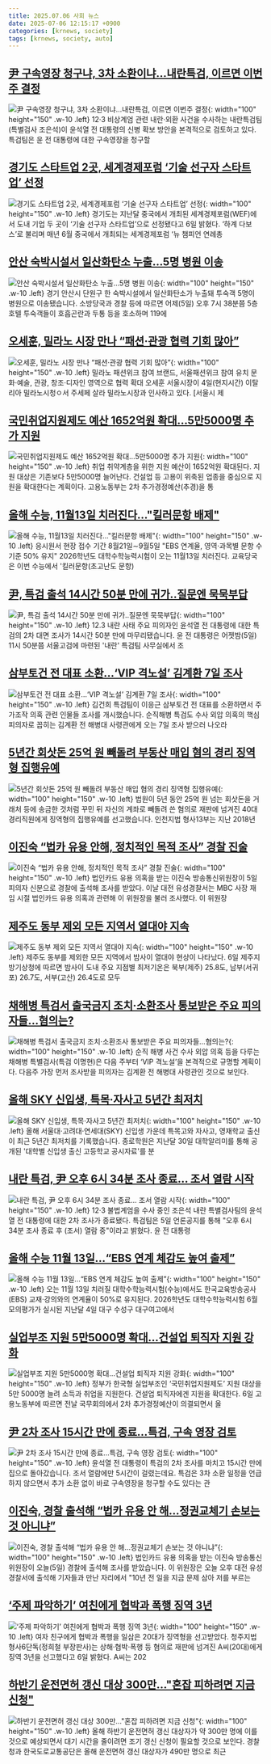```yaml
---
title: 2025.07.06 사회 뉴스
date: 2025-07-06 12:15:17 +0900
categories: [krnews, society]
tags: [krnews, society, auto]
---
```

## [尹 구속영장 청구냐, 3차 소환이냐…내란특검, 이르면 이번주 결정](https://n.news.naver.com/mnews/article/421/0008352525)

![尹 구속영장 청구냐, 3차 소환이냐…내란특검, 이르면 이번주 결정](https://mimgnews.pstatic.net/image/origin/421/2025/07/06/8352525.jpg?type=nf220_150){: width="100" height="150" .w-10 .left}
12·3 비상계엄 관련 내란·외환 사건을 수사하는 내란특검팀(특별검사 조은석)이 윤석열 전 대통령의 신병 확보 방안을 본격적으로 검토하고 있다. 특검팀은 윤 전 대통령에 대한 구속영장을 청구할

## [경기도 스타트업 2곳, 세계경제포럼 ‘기술 선구자 스타트업’ 선정](https://n.news.naver.com/mnews/article/005/0001787789)

![경기도 스타트업 2곳, 세계경제포럼 ‘기술 선구자 스타트업’ 선정](https://mimgnews.pstatic.net/image/origin/005/2025/07/06/1787789.jpg?type=nf220_150){: width="100" height="150" .w-10 .left}
경기도는 지난달 중국에서 개최된 세계경제포럼(WEF)에서 도내 기업 두 곳이 ‘기술 선구자 스타트업’으로 선정됐다고 6일 밝혔다. ‘하계 다보스’로 불리며 매년 6월 중국에서 개최되는 세계경제포럼 ‘뉴 챔피언 연례총

## [안산 숙박시설서 일산화탄소 누출…5명 병원 이송](https://n.news.naver.com/mnews/article/422/0000756689)

![안산 숙박시설서 일산화탄소 누출…5명 병원 이송](https://mimgnews.pstatic.net/image/origin/422/2025/07/06/756689.jpg?type=nf220_150){: width="100" height="150" .w-10 .left}
경기 안산시 단원구 한 숙박시설에서 일산화탄소가 누출돼 투숙객 5명이 병원으로 이송됐습니다. 소방당국과 경찰 등에 따르면 어제(5일) 오후 7시 38분쯤 5층 호텔 투숙객들이 호흡곤란과 두통 등을 호소하며 119에

## [오세훈, 밀라노 시장 만나 “패션·관광 협력 기회 많아”](https://n.news.naver.com/mnews/article/016/0002495291)

![오세훈, 밀라노 시장 만나 “패션·관광 협력 기회 많아”](https://mimgnews.pstatic.net/image/origin/016/2025/07/06/2495291.jpg?type=nf220_150){: width="100" height="150" .w-10 .left}
밀라노 패션위크 참여 브랜드, 서울패션위크 참여 유치 문화·예술, 관광, 창조·디자인 영역으로 협력 확대 오세훈 서울시장이 4일(현지시간) 이탈리아 밀라노시청ㅇ서 주세페 살라 밀라노시장과 인사하고 있다. [서울시 제

## [국민취업지원제도 예산 1652억원 확대…5만5000명 추가 지원](https://n.news.naver.com/mnews/article/008/0005217534)

![국민취업지원제도 예산 1652억원 확대…5만5000명 추가 지원](https://mimgnews.pstatic.net/image/origin/008/2025/07/06/5217534.jpg?type=nf220_150){: width="100" height="150" .w-10 .left}
취업 취약계층을 위한 지원 예산이 1652억원 확대된다. 지원 대상은 기존보다 5만5000명 늘어난다. 건설업 등 고용이 위축된 업종을 중심으로 지원을 확대한다는 계획이다. 고용노동부는 2차 추가경정예산(추경)을 통

## [올해 수능, 11월13일 치러진다…"킬러문항 배제"](https://n.news.naver.com/mnews/article/586/0000106746)

![올해 수능, 11월13일 치러진다…"킬러문항 배제"](https://mimgnews.pstatic.net/image/origin/586/2025/07/06/106746.jpg?type=nf220_150){: width="100" height="150" .w-10 .left}
응시원서 현장 접수 기간 8월21일∼9월5일 "EBS 연계율, 영역·과목별 문항 수 기준 50% 유지" 2026학년도 대학수학능력시험이 오는 11월13일 치러진다. 교육당국은 이번 수능에서 '킬러문항(초고난도 문항)

## [尹, 특검 출석 14시간 50분 만에 귀가‥질문엔 묵묵부답](https://n.news.naver.com/mnews/article/214/0001434496)

![尹, 특검 출석 14시간 50분 만에 귀가‥질문엔 묵묵부답](https://mimgnews.pstatic.net/image/origin/214/2025/07/06/1434496.jpg?type=nf220_150){: width="100" height="150" .w-10 .left}
12.3 내란 사태 주요 피의자인 윤석열 전 대통령에 대한 특검의 2차 대면 조사가 14시간 50분 만에 마무리됐습니다. 윤 전 대통령은 어젯밤(5일) 11시 50분쯤 서울고검에 마련된 '내란' 특검팀 사무실에서 조

## [삼부토건 전 대표 소환…‘VIP 격노설’ 김계환 7일 조사](https://n.news.naver.com/mnews/article/056/0011983326)

![삼부토건 전 대표 소환…‘VIP 격노설’ 김계환 7일 조사](https://mimgnews.pstatic.net/image/origin/056/2025/07/05/11983326.jpg?type=nf220_150){: width="100" height="150" .w-10 .left}
김건희 특검팀이 이응근 삼부토건 전 대표를 소환하면서 주가조작 의혹 관련 인물들 조사를 개시했습니다. 순직해병 특검도 수사 외압 의혹의 핵심 피의자로 꼽히는 김계환 전 해병대 사령관에게 오는 7일 조사 받으러 나오라

## [5년간 회삿돈 25억 원 빼돌려 부동산 매입 혐의 경리 징역형 집행유예](https://n.news.naver.com/mnews/article/214/0001434522)

![5년간 회삿돈 25억 원 빼돌려 부동산 매입 혐의 경리 징역형 집행유예](https://mimgnews.pstatic.net/image/origin/214/2025/07/06/1434522.jpg?type=nf220_150){: width="100" height="150" .w-10 .left}
법원이 5년 동안 25억 원 넘는 회삿돈을 거래처 등에 송금한 것처럼 꾸민 뒤 자신의 계좌로 빼돌려 쓴 혐의로 재판에 넘겨진 40대 경리직원에게 징역형의 집행유예를 선고했습니다. 인천지법 형사13부는 지난 2018년

## [이진숙 “법카 유용 안해, 정치적인 목적 조사” 경찰 진술](https://n.news.naver.com/mnews/article/020/0003645988)

![이진숙 “법카 유용 안해, 정치적인 목적 조사” 경찰 진술](https://mimgnews.pstatic.net/image/origin/020/2025/07/05/3645988.jpg?type=nf220_150){: width="100" height="150" .w-10 .left}
법인카드 유용 의혹을 받는 이진숙 방송통신위원장이 5일 피의자 신분으로 경찰에 출석해 조사를 받았다. 이날 대전 유성경찰서는 MBC 사장 재임 시절 법인카드 유용 의혹과 관련해 이 위원장을 불러 조사했다. 이 위원장

## [제주도 동부 제외 모든 지역서 열대야 지속](https://n.news.naver.com/mnews/article/421/0008352702)

![제주도 동부 제외 모든 지역서 열대야 지속](https://mimgnews.pstatic.net/image/origin/421/2025/07/06/8352702.jpg?type=nf220_150){: width="100" height="150" .w-10 .left}
제주도 동부를 제외한 모든 지역에서 밤사이 열대야 현상이 나타났다. 6일 제주지방기상청에 따르면 밤사이 도내 주요 지점별 최저기온은 북부(제주) 25.8도, 남부(서귀포) 26.7도, 서부(고산) 26.4도로 모두

## [채해병 특검서 출국금지 조치·소환조사 통보받은 주요 피의자들…혐의는?](https://n.news.naver.com/mnews/article/022/0004049180)

![채해병 특검서 출국금지 조치·소환조사 통보받은 주요 피의자들…혐의는?](https://mimgnews.pstatic.net/image/origin/022/2025/07/06/4049180.jpg?type=nf220_150){: width="100" height="150" .w-10 .left}
순직 해병 사건 수사 외압 의혹 등을 다루는 채해병 특별검사(특검 이명현)은 다음 주부터 ‘VIP 격노설’을 본격적으로 규명할 계획이다. 다음주 가장 먼저 조사받을 피의자는 김계환 전 해병대 사령관인 것으로 보인다.

## [올해 SKY 신입생, 특목·자사고 5년간 최저치](https://n.news.naver.com/mnews/article/057/0001895147)

![올해 SKY 신입생, 특목·자사고 5년간 최저치](https://mimgnews.pstatic.net/image/origin/057/2025/07/06/1895147.jpg?type=nf220_150){: width="100" height="150" .w-10 .left}
올해 서울대·고려대·연세대(SKY) 신입생 가운데 특목고와 자사고, 영재학교 출신이 최근 5년간 최저치를 기록했습니다. 종로학원은 지난달 30일 대학알리미를 통해 공개된 '대학별 신입생 출신 고등학교 공시자료'를 분

## [내란 특검, 尹 오후 6시 34분 조사 종료... 조서 열람 시작](https://n.news.naver.com/mnews/article/469/0000874326)

![내란 특검, 尹 오후 6시 34분 조사 종료... 조서 열람 시작](https://mimgnews.pstatic.net/image/origin/469/2025/07/05/874326.jpg?type=nf220_150){: width="100" height="150" .w-10 .left}
12·3 불법계엄을 수사 중인 조은석 내란 특별검사팀의 윤석열 전 대통령에 대한 2차 조사가 종료됐다. 특검팀은 5일 언론공지를 통해 "오후 6시 34분 조사 종료 후 (조서) 열람 중"이라고 밝혔다. 윤 전 대통령

## [올해 수능 11월 13일…“EBS 연계 체감도 높여 출제”](https://n.news.naver.com/mnews/article/018/0006058400)

![올해 수능 11월 13일…“EBS 연계 체감도 높여 출제”](https://mimgnews.pstatic.net/image/origin/018/2025/07/06/6058400.jpg?type=nf220_150){: width="100" height="150" .w-10 .left}
오는 11월 13일 치러질 대학수학능력시험(수능)에서도 한국교육방송공사(EBS) 교재·강의와의 연계율이 50%로 유지된다. 2026학년도 대학수학능력시험 6월 모의평가가 실시된 지난달 4일 대구 수성구 대구여고에서

## [실업부조 지원 5만5000명 확대…건설업 퇴직자 지원 강화](https://n.news.naver.com/mnews/article/018/0006058489)

![실업부조 지원 5만5000명 확대…건설업 퇴직자 지원 강화](https://mimgnews.pstatic.net/image/origin/018/2025/07/06/6058489.jpg?type=nf220_150){: width="100" height="150" .w-10 .left}
정부가 한국형 실업부조인 ‘국민취업지원제도’ 지원 대상을 5만 5000명 늘려 소득과 취업을 지원한다. 건설업 퇴직자에겐 지원을 확대한다. 6일 고용노동부에 따르면 전날 국무회의에서 2차 추가경정예산이 의결되면서 올

## [尹 2차 조사 15시간 만에 종료…특검, 구속 영장 검토](https://n.news.naver.com/mnews/article/422/0000756638)

![尹 2차 조사 15시간 만에 종료…특검, 구속 영장 검토](https://mimgnews.pstatic.net/image/origin/422/2025/07/06/756638.jpg?type=nf220_150){: width="100" height="150" .w-10 .left}
윤석열 전 대통령이 특검의 2차 조사를 마치고 15시간 만에 집으로 돌아갔습니다. 조서 열람에만 5시간이 걸렸는데요. 특검은 3차 소환 일정을 언급하지 않으면서 추가 소환 없이 바로 구속영장을 청구할 수도 있다는 관

## [이진숙, 경찰 출석해 “법카 유용 안 해…정권교체기 손보는 것 아니냐”](https://n.news.naver.com/mnews/article/449/0000313905)

![이진숙, 경찰 출석해 “법카 유용 안 해…정권교체기 손보는 것 아니냐”](https://mimgnews.pstatic.net/image/origin/449/2025/07/05/313905.jpg?type=nf220_150){: width="100" height="150" .w-10 .left}
법인카드 유용 의혹을 받는 이진숙 방송통신위원장이 오늘(5일) 경찰에 출석해 조사를 받았습니다. 이 위원장은 오늘 오후 대전 유성경찰서에 출석해 기자들과 만난 자리에서 "10년 전 일을 지금 문제 삼아 저를 부르는

## [‘주제 파악하기’ 여친에게 협박과 폭행 징역 3년](https://n.news.naver.com/mnews/article/005/0001787795)

![‘주제 파악하기’ 여친에게 협박과 폭행 징역 3년](https://mimgnews.pstatic.net/image/origin/005/2025/07/06/1787795.jpg?type=nf220_150){: width="100" height="150" .w-10 .left}
여자 친구에게 협박과 폭행을 일삼은 20대가 징역형을 선고받았다. 청주지법 형사6단독(정희철 부장판사)는 상해·협박·폭행 등 혐의로 재판에 넘겨진 A씨(20대)에게 징역 3년을 선고했다고 6일 밝혔다. A씨는 202

## [하반기 운전면허 갱신 대상 300만…"혼잡 피하려면 지금 신청"](https://n.news.naver.com/mnews/article/421/0008352734)

![하반기 운전면허 갱신 대상 300만…"혼잡 피하려면 지금 신청"](https://mimgnews.pstatic.net/image/origin/421/2025/07/06/8352734.jpg?type=nf220_150){: width="100" height="150" .w-10 .left}
올해 하반기 운전면허 갱신 대상자가 약 300만 명에 이를 것으로 예상되면서 대기 시간을 줄이려면 조기 갱신 신청이 필요할 것으로 보인다. 경찰청과 한국도로교통공단은 올해 운전면허 갱신 대상자가 490만 명으로 최근

